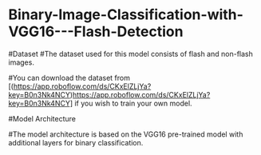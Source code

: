 # Binary-Image-Classification-with-VGG16---Flash-Detection

#Dataset
#The dataset used for this model consists of flash and non-flash images.

#You can download the dataset from [(https://app.roboflow.com/ds/CKxElZLjYa?key=B0n3Nk4NCY)https://app.roboflow.com/ds/CKxElZLjYa?key=B0n3Nk4NCY] if you wish to train your own model.

#Model Architecture

#The model architecture is based on the VGG16 pre-trained model with additional layers for binary classification.
